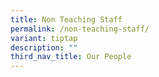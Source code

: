 ```yaml
---
title: Non Teaching Staff
permalink: /non-teaching-staff/
variant: tiptap
description: ""
third_nav_title: Our People
---
```

